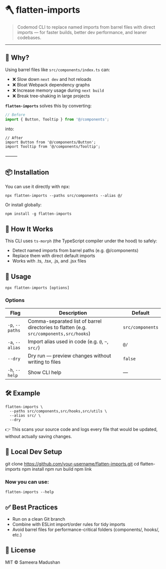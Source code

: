 # 🪓 flatten-imports

> Codemod CLI to replace named imports from barrel files with direct imports — for faster builds, better dev performance, and leaner codebases.

---

## 🚀 Why?

Using barrel files like `src/components/index.ts` can:

- ❌ Slow down `next dev` and hot reloads
- ❌ Bloat Webpack dependency graphs
- ❌ Increase memory usage during `next build`
- ❌ Break tree-shaking in large projects

**`flatten-imports`** solves this by converting:

```ts
// Before
import { Button, Tooltip } from '@/components';
```

into:
```
// After
import Button from '@/components/Button';
import Tooltip from '@/components/Tooltip';
```


⸻

## 📦 Installation

You can use it directly with npx:

```
npx flatten-imports --paths src/components --alias @/
```

Or install globally:

```
npm install -g flatten-imports
```

## 🧠 How It Works
This CLI uses `ts-morph` (the TypeScript compiler under the hood) to safely:
-	Detect named imports from barrel paths (e.g. @/components)
-	Replace them with direct default imports
-	Works with .ts, .tsx, .js, and .jsx files

## 🔧 Usage

```
npx flatten-imports [options]
```

### Options
| Flag            | Description                                                                                   | Default          |
|----------------|-----------------------------------------------------------------------------------------------|------------------|
| `-p`, `--paths` | Comma-separated list of barrel directories to flatten (e.g. `src/components,src/hooks`)      | `src/components` |
| `-a`, `--alias` | Import alias used in code (e.g. `@`, `~`, `src/`)                                            | `@/`             |
| `--dry`         | Dry run — preview changes without writing to files                                           | `false`          |
| `-h`, `--help`  | Show CLI help                                                                                | —                |

## 🛠 Example

```
flatten-imports \
  --paths src/components,src/hooks,src/utils \
  --alias src/ \
  --dry
  ```

👉 This scans your source code and logs every file that would be updated, without actually saving changes.

## 🧪 Local Dev Setup

git clone https://github.com/your-username/flatten-imports.git
cd flatten-imports
npm install
npm run build
npm link

### Now you can use:
```
flatten-imports --help
```

## ✅ Best Practices
-	Run on a clean Git branch
- Combine with ESLint import/order rules for tidy imports
-	Avoid barrel files for performance-critical folders (components/, hooks/, etc.)

## 📄 License

MIT © Sameera Madushan
